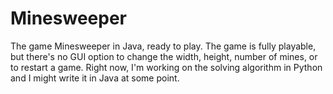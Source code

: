 Minesweeper
===========

The game Minesweeper in Java, ready to play. The game is fully playable, but there's no GUI option to change the width, height,  number of mines, or to restart a game.
Right now, I'm working on the solving algorithm in Python and I might write it in Java at some point.
